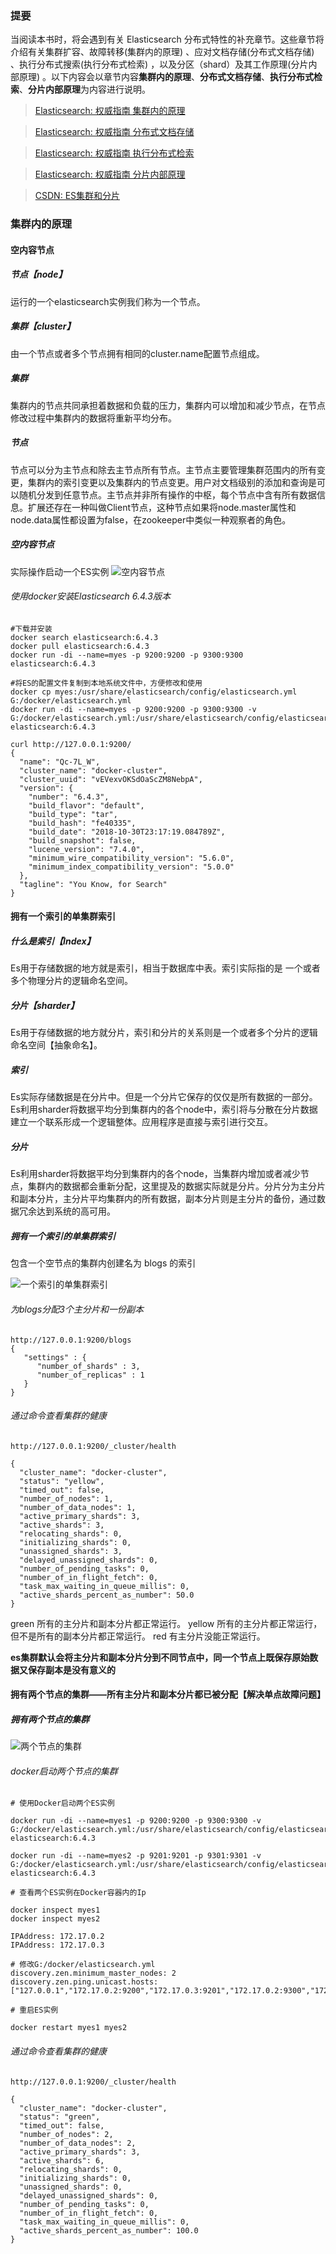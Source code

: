 ### 提要
当阅读本书时，将会遇到有关 Elasticsearch 分布式特性的补充章节。这些章节将介绍有关集群扩容、故障转移(集群内的原理) 、应对文档存储(分布式文档存储) 、执行分布式搜索(执行分布式检索) ，以及分区（shard）及其工作原理(分片内部原理) 。以下内容会以章节内容**集群内的原理**、**分布式文档存储**、**执行分布式检索**、**分片内部原理**为内容进行说明。
>[Elasticsearch: 权威指南 集群内的原理](https://www.elastic.co/guide/cn/elasticsearch/guide/current/distributed-cluster.html "集群内的原理")

>[Elasticsearch: 权威指南 分布式文档存储](https://www.elastic.co/guide/cn/elasticsearch/guide/current/distributed-docs.html "分布式文档存储")

>[Elasticsearch: 权威指南 执行分布式检索](https://www.elastic.co/guide/cn/elasticsearch/guide/current/distributed-search.html "执行分布式检索")

>[Elasticsearch: 权威指南 分片内部原理](https://www.elastic.co/guide/cn/elasticsearch/guide/current/inside-a-shard.html "分片内部原理")


>[CSDN: ES集群和分片](https://blog.csdn.net/liupeng_qwert/article/details/78273140 "ES集群和分片")

### 集群内的原理

#### 空内容节点
##### 节点【node】
运行的一个elasticsearch实例我们称为一个节点。
##### 集群【cluster】
由一个节点或者多个节点拥有相同的cluster.name配置节点组成。
##### 集群
集群内的节点共同承担着数据和负载的压力，集群内可以增加和减少节点，在节点修改过程中集群内的数据将重新平均分布。
##### 节点
节点可以分为主节点和除去主节点所有节点。主节点主要管理集群范围内的所有变更，集群内的索引变更以及集群内的节点变更。用户对文档级别的添加和查询是可以随机分发到任意节点。主节点并非所有操作的中枢，每个节点中含有所有数据信息。扩展还存在一种叫做Client节点，这种节点如果将node.master属性和node.data属性都设置为false，在zookeeper中类似一种观察者的角色。

##### 空内容节点
实际操作启动一个ES实例
![空内容节点](https://www.elastic.co/guide/cn/elasticsearch/guide/current/images/elas_0201.png "空内容节点")
###### 使用docker安装Elasticsearch 6.4.3版本
```
#下载并安装
docker search elasticsearch:6.4.3
docker pull elasticsearch:6.4.3
docker run -di --name=myes -p 9200:9200 -p 9300:9300 elasticsearch:6.4.3

#将ES的配置文件复制到本地系统文件中，方便修改和使用
docker cp myes:/usr/share/elasticsearch/config/elasticsearch.yml G:/docker/elasticsearch.yml
docker run -di --name=myes -p 9200:9200 -p 9300:9300 -v G:/docker/elasticsearch.yml:/usr/share/elasticsearch/config/elasticsearch.yml elasticsearch:6.4.3

curl http://127.0.0.1:9200/
{
  "name": "Qc-7L_W",
  "cluster_name": "docker-cluster",
  "cluster_uuid": "vEVexvOKSdOaScZM8NebpA",
  "version": {
    "number": "6.4.3",
    "build_flavor": "default",
    "build_type": "tar",
    "build_hash": "fe40335",
    "build_date": "2018-10-30T23:17:19.084789Z",
    "build_snapshot": false,
    "lucene_version": "7.4.0",
    "minimum_wire_compatibility_version": "5.6.0",
    "minimum_index_compatibility_version": "5.0.0"
  },
  "tagline": "You Know, for Search"
}
```

#### 拥有一个索引的单集群索引

##### 什么是索引【Index】
Es用于存储数据的地方就是索引，相当于数据库中表。索引实际指的是
一个或者多个物理分片的逻辑命名空间。

##### 分片【sharder】
Es用于存储数据的地方就分片，索引和分片的关系则是一个或者多个分片的逻辑命名空间【抽象命名】。

##### 索引
Es实际存储数据是在分片中。但是一个分片它保存的仅仅是所有数据的一部分。Es利用sharder将数据平均分到集群内的各个node中，索引将与分散在分片数据建立一个联系形成一个逻辑整体。应用程序是直接与索引进行交互。

##### 分片
Es利用sharder将数据平均分到集群内的各个node，当集群内增加或者减少节点，集群内的数据都会重新分配，这里提及的数据实际就是分片。分片分为主分片和副本分片，主分片平均集群内的所有数据，副本分片则是主分片的备份，通过数据冗余达到系统的高可用。

##### 拥有一个索引的单集群索引
包含一个空节点的集群内创建名为 blogs 的索引

![一个索引的单集群索引](https://www.elastic.co/guide/cn/elasticsearch/guide/current/images/elas_0202.png "一个索引的单集群索引")

###### 为blogs分配3个主分片和一份副本
```
http://127.0.0.1:9200/blogs
{
   "settings" : {
      "number_of_shards" : 3,
      "number_of_replicas" : 1
   }
}
```

###### 通过命令查看集群的健康
```
http://127.0.0.1:9200/_cluster/health

{
  "cluster_name": "docker-cluster",
  "status": "yellow",
  "timed_out": false,
  "number_of_nodes": 1,
  "number_of_data_nodes": 1,
  "active_primary_shards": 3,
  "active_shards": 3,
  "relocating_shards": 0,
  "initializing_shards": 0,
  "unassigned_shards": 3,
  "delayed_unassigned_shards": 0,
  "number_of_pending_tasks": 0,
  "number_of_in_flight_fetch": 0,
  "task_max_waiting_in_queue_millis": 0,
  "active_shards_percent_as_number": 50.0
}
```
green
所有的主分片和副本分片都正常运行。
yellow
所有的主分片都正常运行，但不是所有的副本分片都正常运行。
red
有主分片没能正常运行。

**es集群默认会将主分片和副本分片分到不同节点中，同一个节点上既保存原始数据又保存副本是没有意义的**

#### 拥有两个节点的集群——所有主分片和副本分片都已被分配【解决单点故障问题】
##### 拥有两个节点的集群

![两个节点的集群](https://www.elastic.co/guide/cn/elasticsearch/guide/current/images/elas_0203.png "两个节点的集群")

###### docker启动两个节点的集群
```
# 使用Docker启动两个ES实例

docker run -di --name=myes1 -p 9200:9200 -p 9300:9300 -v G:/docker/elasticsearch.yml:/usr/share/elasticsearch/config/elasticsearch.yml elasticsearch:6.4.3

docker run -di --name=myes2 -p 9201:9201 -p 9301:9301 -v G:/docker/elasticsearch.yml:/usr/share/elasticsearch/config/elasticsearch.yml elasticsearch:6.4.3

# 查看两个ES实例在Docker容器内的Ip

docker inspect myes1
docker inspect myes2

IPAddress: 172.17.0.2
IPAddress: 172.17.0.3

# 修改G:/docker/elasticsearch.yml
discovery.zen.minimum_master_nodes: 2
discovery.zen.ping.unicast.hosts: ["127.0.0.1","172.17.0.2:9200","172.17.0.3:9201","172.17.0.2:9300","172.17.0.3:9301"]

# 重启ES实例

docker restart myes1 myes2

```
###### 通过命令查看集群的健康
```
http://127.0.0.1:9200/_cluster/health

{
  "cluster_name": "docker-cluster",
  "status": "green",
  "timed_out": false,
  "number_of_nodes": 2,
  "number_of_data_nodes": 2,
  "active_primary_shards": 3,
  "active_shards": 6,
  "relocating_shards": 0,
  "initializing_shards": 0,
  "unassigned_shards": 0,
  "delayed_unassigned_shards": 0,
  "number_of_pending_tasks": 0,
  "number_of_in_flight_fetch": 0,
  "task_max_waiting_in_queue_millis": 0,
  "active_shards_percent_as_number": 100.0
}
```